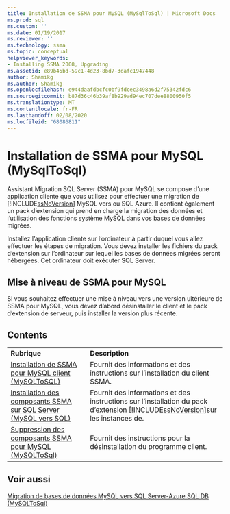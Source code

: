 ```yaml
---
title: Installation de SSMA pour MySQL (MySqlToSql) | Microsoft Docs
ms.prod: sql
ms.custom: ''
ms.date: 01/19/2017
ms.reviewer: ''
ms.technology: ssma
ms.topic: conceptual
helpviewer_keywords:
- Installing SSMA 2008, Upgrading
ms.assetid: e89b45bd-59c1-4d23-8bd7-3dafc1947448
author: Shamikg
ms.author: Shamikg
ms.openlocfilehash: e944daafdbcfc0bf9fdcec3498a6d2f75342fdc6
ms.sourcegitcommit: b87d36c46b39af8b929ad94ec707dee8800950f5
ms.translationtype: MT
ms.contentlocale: fr-FR
ms.lasthandoff: 02/08/2020
ms.locfileid: "68086811"
---
```

# <a name="installing-ssma-for-mysql-mysqltosql"></a>Installation de SSMA pour MySQL (MySqlToSql)
Assistant Migration SQL Server (SSMA) pour MySQL se compose d’une application cliente que vous utilisez pour effectuer une migration de [!INCLUDE[ssNoVersion](../../includes/ssnoversion-md.md)] MySQL vers ou SQL Azure. Il contient également un pack d’extension qui prend en charge la migration des données et l’utilisation des fonctions système MySQL dans vos bases de données migrées.  
  
Installez l’application cliente sur l’ordinateur à partir duquel vous allez effectuer les étapes de migration. Vous devez installer les fichiers du pack d’extension sur l’ordinateur sur lequel les bases de données migrées seront hébergées.  Cet ordinateur doit exécuter SQL Server.  
  
## <a name="upgrading-ssma-for-mysql"></a>Mise à niveau de SSMA pour MySQL  
Si vous souhaitez effectuer une mise à niveau vers une version ultérieure de SSMA pour MySQL, vous devez d’abord désinstaller le client et le pack d’extension de serveur, puis installer la version plus récente.  
  
## <a name="contents"></a>Contents  
  
|||  
|-|-|  
|**Rubrique**|**Description**|  
|[Installation de SSMA pour MySQL client &#40;MySQLToSQL&#41;](../../ssma/mysql/installing-ssma-for-mysql-client-mysqltosql.md)|Fournit des informations et des instructions sur l’installation du client SSMA.|  
|[Installation des composants SSMA sur SQL Server (MySQL vers SQL)](https://msdn.microsoft.com/6772d0c5-258f-4d7b-afb0-b5f810e71af1)|Fournit des informations et des instructions sur l’installation du pack d’extension [!INCLUDE[ssNoVersion](../../includes/ssnoversion-md.md)]sur les instances de.|  
|[Suppression des composants SSMA pour MySQL &#40;MySQLToSql&#41;](../../ssma/mysql/removing-the-ssma-for-mysql-components-mysqltosql.md)|Fournit des instructions pour la désinstallation du programme client.|  
  
## <a name="see-also"></a>Voir aussi  
[Migration de bases de données MySQL vers SQL Server-Azure SQL DB &#40;MySQLToSql&#41;](../../ssma/mysql/migrating-mysql-databases-to-sql-server-azure-sql-db-mysqltosql.md)  
  
